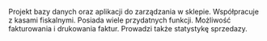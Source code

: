 Projekt bazy danych oraz aplikacji do zarządzania w sklepie. Współpracuje z kasami fiskalnymi. Posiada wiele przydatnych
funkcji. Możliwość fakturowania i drukowania faktur. Prowadzi także statystykę sprzedazy.